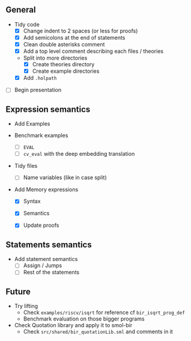 ## General
- Tidy code 
    - [x] Change indent to 2 spaces (or less for proofs)
    - [x] Add semicolons at the end of statements
    - [x] Clean double asterisks comment
    - [x] Add a top level comment describing each files / theories
    - Split into more directories
        - [x] Create theories directory
        - [x] Create example directories
    - [x] Add `.holpath`
- [ ] Begin presentation

## Expression semantics
- Add Examples
    
- Benchmark examples
    - [ ] `EVAL`
    - [ ] `cv_eval` with the deep embedding translation

- Tidy files
    - [ ] Name variables (like in case split)

- Add Memory expressions
    - [x] Syntax
    - [x] Semantics
    - [x] Update proofs


## Statements semantics
- Add statement semantics
    - [ ] Assign / Jumps
    - [ ] Rest of the statements

## Future
- Try lifting
    - Check `examples/riscv/isqrt` for reference cf `bir_isqrt_prog_def`
    - Benchmark evaluation on those bigger programs
- Check Quotation library and apply it to smol-bir
    - Check `src/shared/bir_quotationLib.sml` and comments in it
